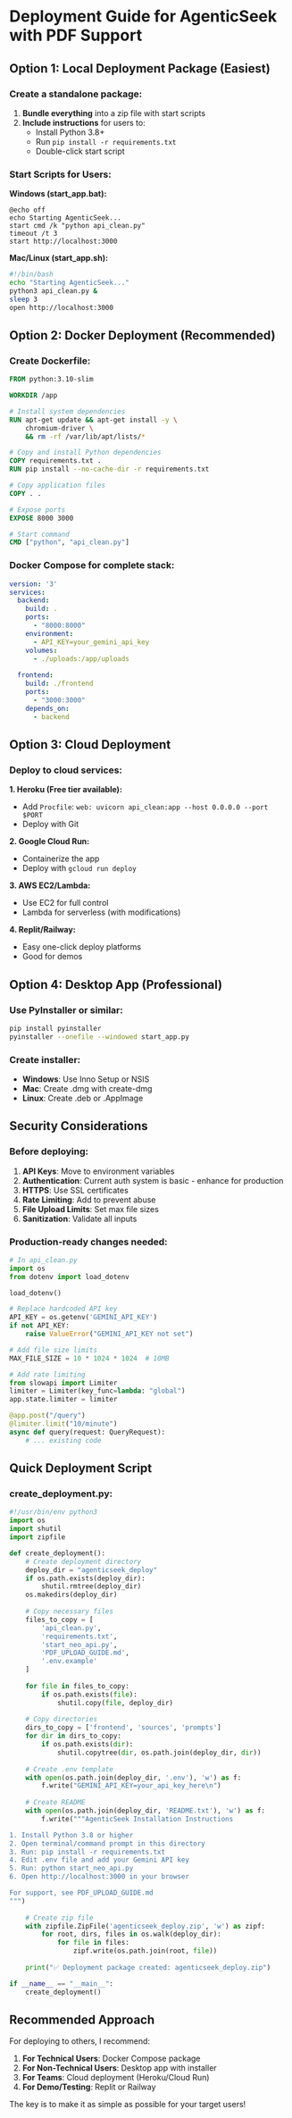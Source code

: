 # Deployment Guide for AgenticSeek with PDF Support

## Option 1: Local Deployment Package (Easiest)

### Create a standalone package:
1. **Bundle everything** into a zip file with start scripts
2. **Include instructions** for users to:
   - Install Python 3.8+
   - Run `pip install -r requirements.txt`
   - Double-click start script

### Start Scripts for Users:

**Windows (start_app.bat):**
```batch
@echo off
echo Starting AgenticSeek...
start cmd /k "python api_clean.py"
timeout /t 3
start http://localhost:3000
```

**Mac/Linux (start_app.sh):**
```bash
#!/bin/bash
echo "Starting AgenticSeek..."
python3 api_clean.py &
sleep 3
open http://localhost:3000
```

## Option 2: Docker Deployment (Recommended)

### Create Dockerfile:
```dockerfile
FROM python:3.10-slim

WORKDIR /app

# Install system dependencies
RUN apt-get update && apt-get install -y \
    chromium-driver \
    && rm -rf /var/lib/apt/lists/*

# Copy and install Python dependencies
COPY requirements.txt .
RUN pip install --no-cache-dir -r requirements.txt

# Copy application files
COPY . .

# Expose ports
EXPOSE 8000 3000

# Start command
CMD ["python", "api_clean.py"]
```

### Docker Compose for complete stack:
```yaml
version: '3'
services:
  backend:
    build: .
    ports:
      - "8000:8000"
    environment:
      - API_KEY=your_gemini_api_key
    volumes:
      - ./uploads:/app/uploads
  
  frontend:
    build: ./frontend
    ports:
      - "3000:3000"
    depends_on:
      - backend
```

## Option 3: Cloud Deployment

### Deploy to cloud services:

**1. Heroku (Free tier available):**
- Add `Procfile`: `web: uvicorn api_clean:app --host 0.0.0.0 --port $PORT`
- Deploy with Git

**2. Google Cloud Run:**
- Containerize the app
- Deploy with `gcloud run deploy`

**3. AWS EC2/Lambda:**
- Use EC2 for full control
- Lambda for serverless (with modifications)

**4. Replit/Railway:**
- Easy one-click deploy platforms
- Good for demos

## Option 4: Desktop App (Professional)

### Use PyInstaller or similar:
```bash
pip install pyinstaller
pyinstaller --onefile --windowed start_app.py
```

### Create installer:
- **Windows**: Use Inno Setup or NSIS
- **Mac**: Create .dmg with create-dmg
- **Linux**: Create .deb or .AppImage

## Security Considerations

### Before deploying:
1. **API Keys**: Move to environment variables
2. **Authentication**: Current auth system is basic - enhance for production
3. **HTTPS**: Use SSL certificates
4. **Rate Limiting**: Add to prevent abuse
5. **File Upload Limits**: Set max file sizes
6. **Sanitization**: Validate all inputs

### Production-ready changes needed:
```python
# In api_clean.py
import os
from dotenv import load_dotenv

load_dotenv()

# Replace hardcoded API key
API_KEY = os.getenv('GEMINI_API_KEY')
if not API_KEY:
    raise ValueError("GEMINI_API_KEY not set")

# Add file size limits
MAX_FILE_SIZE = 10 * 1024 * 1024  # 10MB

# Add rate limiting
from slowapi import Limiter
limiter = Limiter(key_func=lambda: "global")
app.state.limiter = limiter

@app.post("/query")
@limiter.limit("10/minute")
async def query(request: QueryRequest):
    # ... existing code
```

## Quick Deployment Script

### create_deployment.py:
```python
#!/usr/bin/env python3
import os
import shutil
import zipfile

def create_deployment():
    # Create deployment directory
    deploy_dir = "agenticseek_deploy"
    if os.path.exists(deploy_dir):
        shutil.rmtree(deploy_dir)
    os.makedirs(deploy_dir)
    
    # Copy necessary files
    files_to_copy = [
        'api_clean.py',
        'requirements.txt',
        'start_neo_api.py',
        'PDF_UPLOAD_GUIDE.md',
        '.env.example'
    ]
    
    for file in files_to_copy:
        if os.path.exists(file):
            shutil.copy(file, deploy_dir)
    
    # Copy directories
    dirs_to_copy = ['frontend', 'sources', 'prompts']
    for dir in dirs_to_copy:
        if os.path.exists(dir):
            shutil.copytree(dir, os.path.join(deploy_dir, dir))
    
    # Create .env template
    with open(os.path.join(deploy_dir, '.env'), 'w') as f:
        f.write("GEMINI_API_KEY=your_api_key_here\n")
    
    # Create README
    with open(os.path.join(deploy_dir, 'README.txt'), 'w') as f:
        f.write("""AgenticSeek Installation Instructions

1. Install Python 3.8 or higher
2. Open terminal/command prompt in this directory
3. Run: pip install -r requirements.txt
4. Edit .env file and add your Gemini API key
5. Run: python start_neo_api.py
6. Open http://localhost:3000 in your browser

For support, see PDF_UPLOAD_GUIDE.md
""")
    
    # Create zip file
    with zipfile.ZipFile('agenticseek_deploy.zip', 'w') as zipf:
        for root, dirs, files in os.walk(deploy_dir):
            for file in files:
                zipf.write(os.path.join(root, file))
    
    print("✅ Deployment package created: agenticseek_deploy.zip")

if __name__ == "__main__":
    create_deployment()
```

## Recommended Approach

For deploying to others, I recommend:

1. **For Technical Users**: Docker Compose package
2. **For Non-Technical Users**: Desktop app with installer
3. **For Teams**: Cloud deployment (Heroku/Cloud Run)
4. **For Demo/Testing**: Replit or Railway

The key is to make it as simple as possible for your target users!